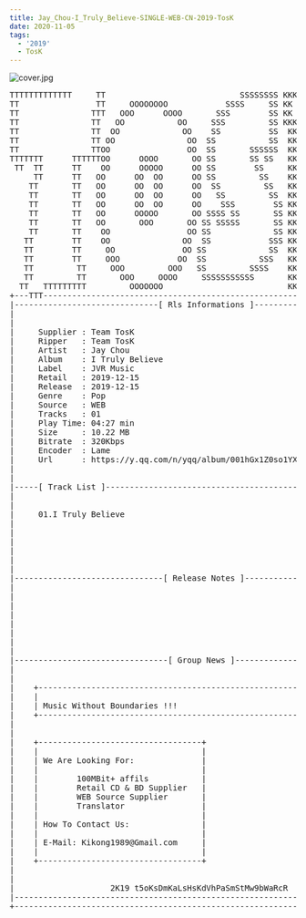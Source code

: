 ```yaml
---
title: Jay_Chou-I_Truly_Believe-SINGLE-WEB-CN-2019-TosK
date: 2020-11-05
tags:
  - '2019'
  - TosK
---
```


![cover.jpg](https://goindex.65style.workers.dev/3:/Music/Jay_Chou-I_Truly_Believe-SINGLE-WEB-CN-2019-TosK/00-jay_chou-i_truly_believe-single-web-cn-2019-cover-tosk.jpg)


<retrotxt v-slot>
<pre class="has-text-plain text-1x font-ibm_vga_8x16">TTTTTTTTTTTTT     TT                            SSSSSSSS KKKKKK    KKKK    KKKKKKK
TT                TT     OOOOOOOO            SSSS     SS KK        KKKK        KK
TT               TTT   OOO      OOOO       SSS        SS KK        KKK         KK
TT               TT   OO           OO     SSS         SS KKK       KKK        KK
TT               TT  OO             OO    SS          SS  KK       KK        KK
TT               TT OO               OO  SS           SS  KK                KK
TT               TTOO                OO  SS       SSSSSS  KK                KK
TTTTTTT      TTTTTTOO      OOOO       OO SS       SS SS   KK               KK
 TT  TT      TT    OO      OOOOO      OO SS        SS     KK              KK
     TT      TT   OO      OO  OO      OO SS         SS    KK              KK
    TT       TT   OO      OO  OO      OO  SS         SS   KK               KK
    TT       TT   OO      OO  OO      OO   SS         SS  KK                KK
    TT       TT   OO      OO  OO      OO    SSS        SS KK                 KK
    TT       TT   OO      OOOOO       OO SSSS SS       SS KK                  KK
    TT       TT   OO       OOO       OO SS SSSSS       SS KK                   KK
    TT       TT    OO                OO SS             SS KK       KK           KK
   TT        TT    OO               OO  SS            SSS KK      KKKK         KK
   TT        TT     OO              OO SS             SS  KK      KK KK       KK
   TT        TT     OOO            OO  SS           SSS   KK      KK  KK    KKK
   TT         TT     OOO         OOO   SS         SSSS    KK       KK  KK  KKK
   TT         TT       OOO     OOOO     SSSSSSSSSSS       KK KKKKKKKK  KK KKK
  TT   TTTTTTTTT         OOOOOOO                          KKKK          KKKK
+---TTT-----------------------------------------------------------------KKK----+
|------------------------------[ Rls Informations ]----------------------------|
|                                                                              |
|                                                                              |
|     Supplier : Team TosK                                                     |
|     Ripper   : Team TosK                                                     |
|     Artist   : Jay Chou                                                      |
|     Album    : I Truly Believe                                               |
|     Label    : JVR Music                                                     |
|     Retail   : 2019-12-15                                                    |
|     Release  : 2019-12-15                                                    |
|     Genre    : Pop                                                           |
|     Source   : WEB                                                           |
|     Tracks   : 01                                                            |
|     Play Time: 04:27 min                                                     |
|     Size     : 10.22 MB                                                      |
|     Bitrate  : 320Kbps                                                       |
|     Encoder  : Lame                                                          |
|     Url      : https://y.qq.com/n/yqq/album/001hGx1Z0so1YX.html              |
|                                                                              |
|                                                                              |
|-----[ Track List ]-----------------------------------------------------------|
|                                                                              |
|                                                                              |
|     01.I Truly Believe                                     [04:27]           |
|                                                            -------           |
|                                                             04:27 min        |
|                                                             10.22 MB         |
|                                                                              |
|                                                                              |
|                                                                              |
|-------------------------------[ Release Notes ]------------------------------|
|                                                                              |
|                                                                              |
|                                                                              |
|                                                                              |
|                                                                              |
|                                                                              |
|                                                                              |
|                                                                              |
|--------------------------------[ Group News ]--------------------------------|
|                                                                              |
|                                                                              |
|    +--------------------------------------------------------------------+    |
|    |                                                                    |    |
|    | Music Without Boundaries !!!                                       |    |
|    +--------------------------------------------------------------------+    |
|                                                                              |
|                                                                              |
|    +----------------------------------+                                      |
|    |                                  |                                      |
|    | We Are Looking For:              |                                      |
|    |                                  |                                      |
|    |        100MBit+ affils           |                                      |
|    |        Retail CD &amp; BD Supplier   |                                      |
|    |        WEB Source Supplier       |                                      |
|    |        Translator                |                                      |
|    |                                  |                                      |
|    | How To Contact Us:               |                                      |
|    |                                  |                                      |
|    | E-Mail: Kikong1989@Gmail.com     |                                      |
|    |                                  |                    RlS No. 2338      |
|    +----------------------------------+                                      |
|                                                                              |
|                                                                              |
|                    2K19 t5oKsDmKaLsHsKdVhPaSmStMw9bWaRcR                     |
|------------------------------------------------------------------------------|
+------------------------------------------------------------------------------+
<span class="dos-cursor">_</span></pre>
</retrotxt>

<a-player 
    :options="{
        audio: [
          {
            name: 'I Truly Believe',
            artist: '周杰倫',
            url: 'https://goindex.65style.workers.dev/3:/Music/Jay_Chou-I_Truly_Believe-SINGLE-WEB-CN-2019-TosK/01-jay_chou-i_truly_believe-tosk.mp3',
            cover: 'https://goindex.65style.workers.dev/3:/Music/Jay_Chou-I_Truly_Believe-SINGLE-WEB-CN-2019-TosK/00-jay_chou-i_truly_believe-single-web-cn-2019-cover-tosk.jpg',
            theme: '#ebd0c2'
          },
        ]
    }"
/>


<download url="https://mirrorace.org/m/53N3U"/>


